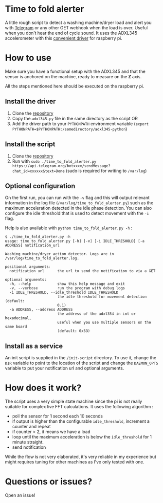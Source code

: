 # Time to fold alerter
A little rough script to detect a washing machine/dryer load and alert you with [Telegram](https://telegram.org/) or any other GET webhook when the load is over. Useful when you don't hear the end of cycle sound. It uses the ADXL345 accelerometer with this [convenient driver](https://github.com/pimoroni/adxl345-python) for raspberry pi.

# How to use
Make sure you have a functional setup with the ADXL345 and that the sensor is anchored on the machine, ready to measure on the **Z** axis.

All the steps mentioned here should be executed on the raspberry pi.
## Install the driver
1. Clone the [repository](https://github.com/pimoroni/adxl345-python)
2. Copy the `adxl345.py` file in the same directory as the script OR
3. Add the driver path to your `PYTHONPATH` environment variable (`export PYTHONPATH=$PYTHONPATH:/somedirectory/adxl345-python`)

## Install the script
1. Clone the [repository](https://github.com/jebeaudet/time-to-fold-alerter)
2. Run with `sudo ./time_to_fold_alerter.py https://api.telegram.org/botxxxx/sendMessage?chat_id=xxxxxx&text=Done` (sudo is required for writing to `/var/log`)

## Optional configuration
On the first run, you can run with the `-v` flag and this will output relevant information in the log file (`/var/log/time_to_fold_alerter.py`) such as the maximum acceleration detected in the idle phase detection. You can also configure the idle threshold that is used to detect movement with the `-i` flag.

Help is also available with `python time_to_fold_alerter.py -h` : 
```
$ ./time_to_fold_alerter.py -h
usage: time_to_fold_alerter.py [-h] [-v] [-i IDLE_THRESHOLD] [-a ADDRESS] notification_url

Washing machine/dryer action detector. Logs are in
/var/log/time_to_fold_alerter.log.

positional arguments:
  notification_url      the url to send the notification to via a GET

optional arguments:
  -h, --help            show this help message and exit
  -v, --verbose         run the program with debug logs
  -i IDLE_THRESHOLD, --idle_threshold IDLE_THRESHOLD
                        the idle threshold for movement detection (default:
                        0.1)
  -a ADDRESS, --address ADDRESS
                        the address of the adxl354 in int or hexadecimal,
                        useful when you use multiple sensors on the same board
                        (default: 0x53)
```

## Install as a service
An init script is supplied in the `/init-script` directory. To use it, change the `DIR` variable to point to the location of the script and change the `DAEMON_OPTS` variable to put your notification url and optional arguments.

# How does it work?
The script uses a very simple state machine since the pi is not really suitable for complex live FFT calculations. It uses the following algorithm : 
- poll the sensor for 1 second each 10 seconds
- if output is higher than the configurable `idle_threshold`, increment a counter and repeat
- if counter > 2, it means we have a load
- loop until the maximum acceleration is below the `idle_threshold` for 1 minute straight.
- send notification

While the flow is not very elaborated, it's very reliable in my experience but might requires tuning for other machines as I've only tested with one.

# Questions or issues?
Open an issue!